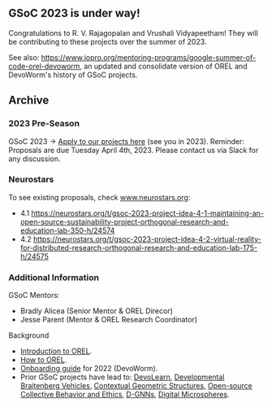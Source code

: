 ## GSoC 2023 is under way!
Congratulations to R. V. Rajagopalan and Vrushali Vidyapeetham! They will be contributing to these projects over the summer of 2023. 

See also: https://www.jopro.org/mentoring-programs/google-summer-of-code-orel-devoworm, an updated and consolidate version of OREL and DevoWorm's history of GSoC projects. 






## Archive

### 2023 Pre-Season
GSoC 2023 -> [Apply to our projects here](https://summerofcode.withgoogle.com/) (see you in 2023).
Reminder: Proposals are due Tuesday April 4th, 2023. Please contact us via Slack for any discussion.

### Neurostars
To see existing proposals, check www.neurostars.org:
* 4.1 https://neurostars.org/t/gsoc-2023-project-idea-4-1-maintaining-an-open-source-sustainability-project-orthogonal-research-and-education-lab-350-h/24574
* 4.2 https://neurostars.org/t/gsoc-2023-project-idea-4-2-virtual-reality-for-distributed-research-orthogonal-research-and-education-lab-175-h/24575
  
### Additional Information  
GSoC Mentors: 
* Bradly Alicea (Senior Mentor & OREL Direcor)
* Jesse Parent (Mentor & OREL Research Coordinator)

Background

* [Introduction to OREL](https://github.com/OREL-group/Onboarding/blob/main/Intro-to-OREL.md).
* [How to OREL](https://orel-group.github.io/join/).  
* [Onboarding guide](https://github.com/devoworm/Proposals-Public-Lectures/blob/master/Onboarding%20Guide/onboarding-guide.md) for 2022 (DevoWorm). 
* Prior GSoC projects have lead to: [DevoLearn](https://github.com/DevoLearn/devolearn), [Developmental Braitenberg Vehicles](https://github.com/OREL-group/dBV), [Contextual Geometric Structures](https://github.com/Orthogonal-Research-Lab/CGS), [Open-source Collective Behavior and Ethics](https://github.com/OREL-group/GSoC/tree/main/Open%20Source%20Ethics), [D-GNNs](https://github.com/DevoLearn/DevoGraph), [Digital Microspheres](https://github.com/devoworm/GSoC-2022/tree/main/Digital-Microsphere).


